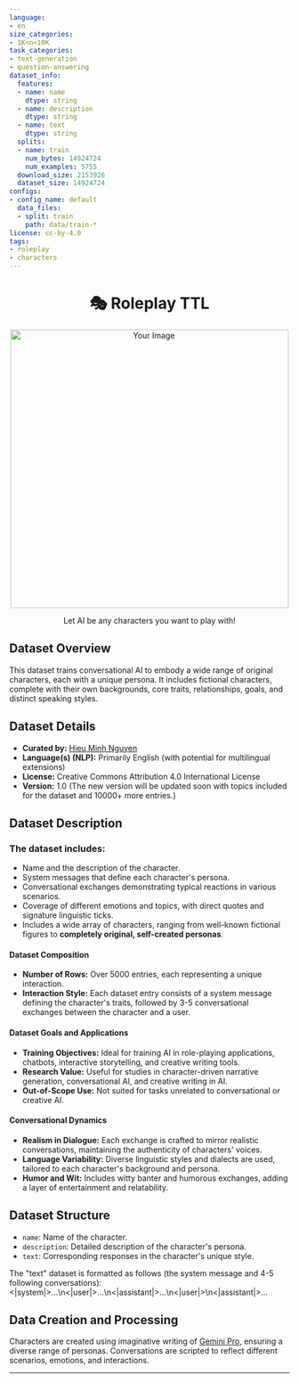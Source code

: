 ```yaml
---
language:
- en
size_categories:
- 1K<n<10K
task_categories:
- text-generation
- question-answering
dataset_info:
  features:
  - name: name
    dtype: string
  - name: description
    dtype: string
  - name: text
    dtype: string
  splits:
  - name: train
    num_bytes: 14924724
    num_examples: 5755
  download_size: 2153926
  dataset_size: 14924724
configs:
- config_name: default
  data_files:
  - split: train
    path: data/train-*
license: cc-by-4.0
tags:
- roleplay
- characters
---
```


<h1 align="center"> 🎭 Roleplay TTL</h1>
<p align="center">
    <img src="https://bots-ttl.s3.amazonaws.com/intro1.png" alt="Your Image" width="500">
</p>

<p align="center">Let AI be any characters you want to play with!</p>

## Dataset Overview

This dataset trains conversational AI to embody a wide range of original characters, each with a unique persona. It includes fictional characters, complete with their own backgrounds, core traits, relationships, goals, and distinct speaking styles.

## Dataset Details

- **Curated by:** [Hieu Minh Nguyen](mywebleo.com)
- **Language(s) (NLP):** Primarily English (with potential for multilingual extensions)
- **License:** Creative Commons Attribution 4.0 International License
- **Version:** 1.0 (The new version will be updated soon with topics included for the dataset and 10000+ more entries.)

## Dataset Description

### The dataset includes:
- Name and the description of the character.
- System messages that define each character's persona.
- Conversational exchanges demonstrating typical reactions in various scenarios.
- Coverage of different emotions and topics, with direct quotes and signature linguistic ticks.
- Includes a wide array of characters, ranging from well-known fictional figures to **completely original, self-created personas**.

#### Dataset Composition
- **Number of Rows:** Over 5000 entries, each representing a unique interaction.
- **Interaction Style:** Each dataset entry consists of a system message defining the character's traits, followed by 3-5 conversational exchanges between the character and a user.
  
#### Dataset Goals and Applications
- **Training Objectives:** Ideal for training AI in role-playing applications, chatbots, interactive storytelling, and creative writing tools.
- **Research Value:** Useful for studies in character-driven narrative generation, conversational AI, and creative writing in AI.
- **Out-of-Scope Use:** Not suited for tasks unrelated to conversational or creative AI.

#### Conversational Dynamics
- **Realism in Dialogue:** Each exchange is crafted to mirror realistic conversations, maintaining the authenticity of characters' voices.
- **Language Variability:** Diverse linguistic styles and dialects are used, tailored to each character's background and persona.
- **Humor and Wit:** Includes witty banter and humorous exchanges, adding a layer of entertainment and relatability.

## Dataset Structure

- `name`: Name of the character.
- `description`: Detailed description of the character's persona. 
- `text`: Corresponding responses in the character's unique style.
  
The "text" dataset is formatted as follows (the system message and 4-5 following conversations):
<|system|>...</s>\n<|user|>...</s>\n<|assistant|>...</s>\n<|user|>\n<|assistant|>...</s>

## Data Creation and Processing

Characters are created using imaginative writing of [Gemini Pro](https://deepmind.google/technologies/gemini/#build-with-gemini), ensuring a diverse range of personas. Conversations are scripted to reflect different scenarios, emotions, and interactions.

---